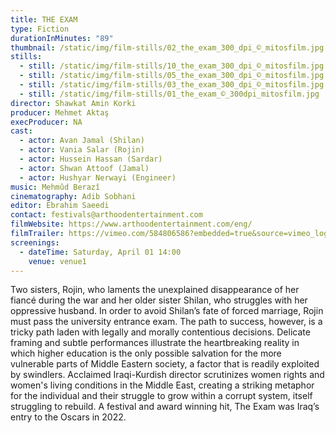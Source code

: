 ```yaml
---
title: THE EXAM
type: Fiction
durationInMinutes: "89"
thumbnail: /static/img/film-stills/02_the_exam_300_dpi_©_mitosfilm.jpg
stills:
  - still: /static/img/film-stills/10_the_exam_300_dpi_©_mitosfilm.jpg
  - still: /static/img/film-stills/05_the_exam_300_dpi_©_mitosfilm.jpg
  - still: /static/img/film-stills/03_the_exam_300_dpi_©_mitosfilm.jpg
  - still: /static/img/film-stills/01_the_exam_©_300dpi_mitosfilm.jpg
director: Shawkat Amin Korki
producer: Mehmet Aktaş
execProducer: NA
cast:
  - actor: Avan Jamal (Shilan)
  - actor: Vania Salar (Rojin)
  - actor: Hussein Hassan (Sardar)
  - actor: Shwan Attoof (Jamal)
  - actor: Hushyar Nerwayi (Engineer)
music: Mehmûd Berazî
cinematography: Adib Sobhani
editor: Ebrahim Saeedi
contact: festivals@arthoodentertainment.com
filmWebsite: https://www.arthoodentertainment.com/eng/
filmTrailer: https://vimeo.com/584806586?embedded=true&source=vimeo_logo&owner=94714380
screenings:
  - dateTime: Saturday, April 01 14:00
    venue: venue1
---
```

Two sisters, Rojin, who laments the unexplained disappearance of her fiancé during the war and her older sister Shilan, who struggles with her oppressive husband. In order to avoid Shilan’s fate of forced marriage, Rojin must pass the university entrance exam. The path to success, however, is a tricky path laden with legally and morally contentious decisions. Delicate framing and subtle performances illustrate the heartbreaking reality in which higher education is the only possible salvation for the more vulnerable parts of Middle Eastern society, a factor that is readily exploited by swindlers. Acclaimed Iraqi-Kurdish director scrutinizes women rights and women's living conditions in the Middle East, creating a striking metaphor for the individual and their struggle to grow within a corrupt  system, itself struggling to rebuild. A festival and award winning hit, The Exam was Iraq’s entry to the Oscars in 2022.
